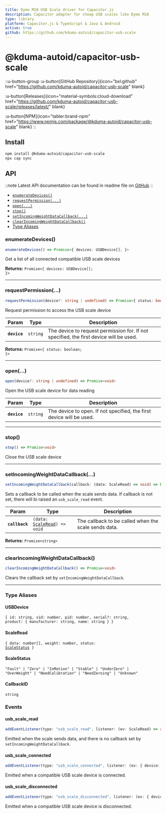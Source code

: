 ```yaml
---
title: Dymo M10 USB Scale driver for Capacitor.js
description: Capacitor adapter for cheap USB scales like Dymo M10
type: library
platform: Capacitor.js & TypeScript & Java & Android
active: true
github: https://github.com/kduma-autoid/capacitor-usb-scale
---
```


# @kduma-autoid/capacitor-usb-scale

::u-button-group
:u-button[GitHub Repository]{icon="bxl:github" href="https://github.com/kduma-autoid/capacitor-usb-scale" blank}

:u-button[Releases]{icon="material-symbols:cloud-download" href="https://github.com/kduma-autoid/capacitor-usb-scale/releases/latest/" blank}

:u-button[NPM]{icon="tabler:brand-npm" href="https://www.npmjs.com/package/@kduma-autoid/capacitor-usb-scale" blank}
::

## Install

```bash
npm install @kduma-autoid/capacitor-usb-scale
npx cap sync
```

## API

::note
Latest API documentation can be found in readme file on [GitHub](https://github.com/kduma-autoid/capacitor-usb-scale/blob/main/README.md)
::

<docgen-index>

* [`enumerateDevices()`](#enumeratedevices)
* [`requestPermission(...)`](#requestpermission)
* [`open(...)`](#open)
* [`stop()`](#stop)
* [`setIncomingWeightDataCallback(...)`](#setincomingweightdatacallback)
* [`clearIncomingWeightDataCallback()`](#clearincomingweightdatacallback)
* [Type Aliases](#type-aliases)

</docgen-index>

<docgen-api>
<!--Update the source file JSDoc comments and rerun docgen to update the docs below-->

### enumerateDevices()

```typescript
enumerateDevices() => Promise<{ devices: USBDevice[]; }>
```

Get a list of all connected compatible USB scale devices

**Returns:** <code>Promise&lt;{ devices: USBDevice[]; }&gt;</code>

--------------------


### requestPermission(...)

```typescript
requestPermission(device?: string | undefined) => Promise<{ status: boolean; }>
```

Request permission to access the USB scale device

| Param        | Type                | Description                                                                            |
| ------------ | ------------------- | -------------------------------------------------------------------------------------- |
| **`device`** | <code>string</code> | The device to request permission for. If not specified, the first device will be used. |

**Returns:** <code>Promise&lt;{ status: boolean; }&gt;</code>

--------------------


### open(...)

```typescript
open(device?: string | undefined) => Promise<void>
```

Open the USB scale device for data reading

| Param        | Type                | Description                                                          |
| ------------ | ------------------- | -------------------------------------------------------------------- |
| **`device`** | <code>string</code> | The device to open. If not specified, the first device will be used. |

--------------------


### stop()

```typescript
stop() => Promise<void>
```

Close the USB scale device

--------------------


### setIncomingWeightDataCallback(...)

```typescript
setIncomingWeightDataCallback(callback: (data: ScaleRead) => void) => Promise<CallbackID>
```

Sets a callback to be called when the scale sends data.
If callback is not set, there will bi raised an `usb_scale_read` event.

| Param          | Type                                                               | Description                                          |
| -------------- | ------------------------------------------------------------------ | ---------------------------------------------------- |
| **`callback`** | <code>(data: <a href="#scaleread">ScaleRead</a>) =&gt; void</code> | The callback to be called when the scale sends data. |

**Returns:** <code>Promise&lt;string&gt;</code>

--------------------


### clearIncomingWeightDataCallback()

```typescript
clearIncomingWeightDataCallback() => Promise<void>
```

Clears the callback set by `setIncomingWeightDataCallback`.

--------------------


### Type Aliases


#### USBDevice

<code>{ id: string, vid: number, pid: number, serial?: string, product: { manufacturer: string, name: string } }</code>


#### ScaleRead

<code>{ data: number[], weight: number, status: <a href="#scalestatus">ScaleStatus</a> }</code>


#### ScaleStatus

<code>"Fault" | "Zero" | "InMotion" | "Stable" | "UnderZero" | "OverWeight" | "NeedCalibration" | "NeedZeroing" | "Unknown"</code>


#### CallbackID

<code>string</code>

</docgen-api>

### Events

#### usb_scale_read

```typescript
addEventListener(type: "usb_scale_read", listener: (ev: ScaleRead) => any, useCapture?: boolean): void;
```

Emitted when the scale sends data, and there is no callback set by `setIncomingWeightDataCallback`.

#### usb_scale_connected

```typescript
addEventListener(type: "usb_scale_connected", listener: (ev: { device: USBDevice }) => any, useCapture?: boolean): void;
```

Emitted when a compatible USB scale device is connected.

#### usb_scale_disconnected

```typescript
addEventListener(type: "usb_scale_disconnected", listener: (ev: { device: USBDevice }) => any, useCapture?: boolean): void;
```

Emitted when a compatible USB scale device is disconnected.